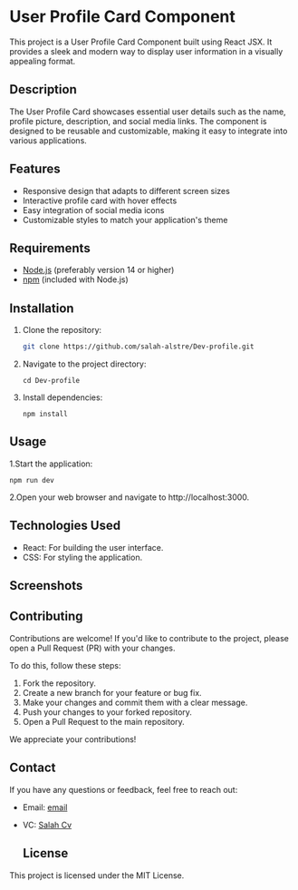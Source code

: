 # User Profile Card Component

This project is a User Profile Card Component built using React JSX. It provides a sleek and modern way to display user information in a visually appealing format.

## Description
The User Profile Card showcases essential user details such as the name, profile picture, description, and social media links. The component is designed to be reusable and customizable, making it easy to integrate into various applications.

## Features
- Responsive design that adapts to different screen sizes
- Interactive profile card with hover effects
- Easy integration of social media icons
- Customizable styles to match your application's theme

## Requirements

- [Node.js](https://nodejs.org/) (preferably version 14 or higher)
- [npm](https://www.npmjs.com/) (included with Node.js)


## Installation

1. Clone the repository:
   ```bash
   git clone https://github.com/salah-alstre/Dev-profile.git
   
2. Navigate to the project directory:

       cd Dev-profile

3. Install dependencies:

       npm install
## Usage

1.Start the application:

    npm run dev

 2.Open your web browser and navigate to http://localhost:3000.


## Technologies Used
- React: For building the user interface.
- CSS: For styling the application.


## Screenshots




## Contributing

Contributions are welcome! If you'd like to contribute to the project, please open a Pull Request (PR) with your changes. 

To do this, follow these steps:

1. Fork the repository.
2. Create a new branch for your feature or bug fix.
3. Make your changes and commit them with a clear message.
4. Push your changes to your forked repository.
5. Open a Pull Request to the main repository.

We appreciate your contributions!



## Contact
If you have any questions or feedback, feel free to reach out:

- Email: [email](mailto:error.salah59@gmail.com)
- VC:    [ Salah Cv ](https://salahcv.site/)

  ## License
This project is licensed under the MIT License.
